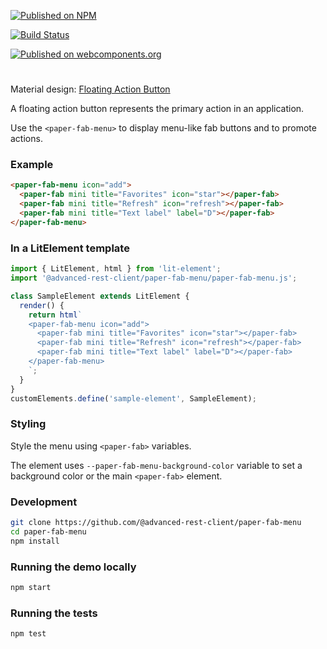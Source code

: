 [![Published on NPM](https://img.shields.io/npm/v/@advanced-rest-client/paper-fab-menu.svg)](https://www.npmjs.com/package/@advanced-rest-client/paper-fab-menu)

[![Build Status](https://travis-ci.org/advanced-rest-client/paper-fab-menu.svg?branch=stage)](https://travis-ci.org/advanced-rest-client/paper-fab-menu)

[![Published on webcomponents.org](https://img.shields.io/badge/webcomponents.org-published-blue.svg)](https://www.webcomponents.org/element/@advanced-rest-client/paper-fab-menu)

# <paper-fab-menu>

Material design:
[Floating Action Button](https://www.google.com/design/spec/components/buttons-floating-action-button.html)

A floating action button represents the primary action in an application.

Use the `<paper-fab-menu>` to display menu-like fab buttons and to promote actions.

### Example

```html
<paper-fab-menu icon="add">
  <paper-fab mini title="Favorites" icon="star"></paper-fab>
  <paper-fab mini title="Refresh" icon="refresh"></paper-fab>
  <paper-fab mini title="Text label" label="D"></paper-fab>
</paper-fab-menu>
```

### In a LitElement template

```javascript
import { LitElement, html } from 'lit-element';
import '@advanced-rest-client/paper-fab-menu/paper-fab-menu.js';

class SampleElement extends LitElement {
  render() {
    return html`
    <paper-fab-menu icon="add">
      <paper-fab mini title="Favorites" icon="star"></paper-fab>
      <paper-fab mini title="Refresh" icon="refresh"></paper-fab>
      <paper-fab mini title="Text label" label="D"></paper-fab>
    </paper-fab-menu>
    `;
  }
}
customElements.define('sample-element', SampleElement);
```

### Styling
Style the menu using `<paper-fab>` variables.

The element uses `--paper-fab-menu-background-color` variable to set a
background color or the main `<paper-fab>` element.

### Development

```sh
git clone https://github.com/@advanced-rest-client/paper-fab-menu
cd paper-fab-menu
npm install
```

### Running the demo locally

```sh
npm start
```

### Running the tests
```sh
npm test
```
